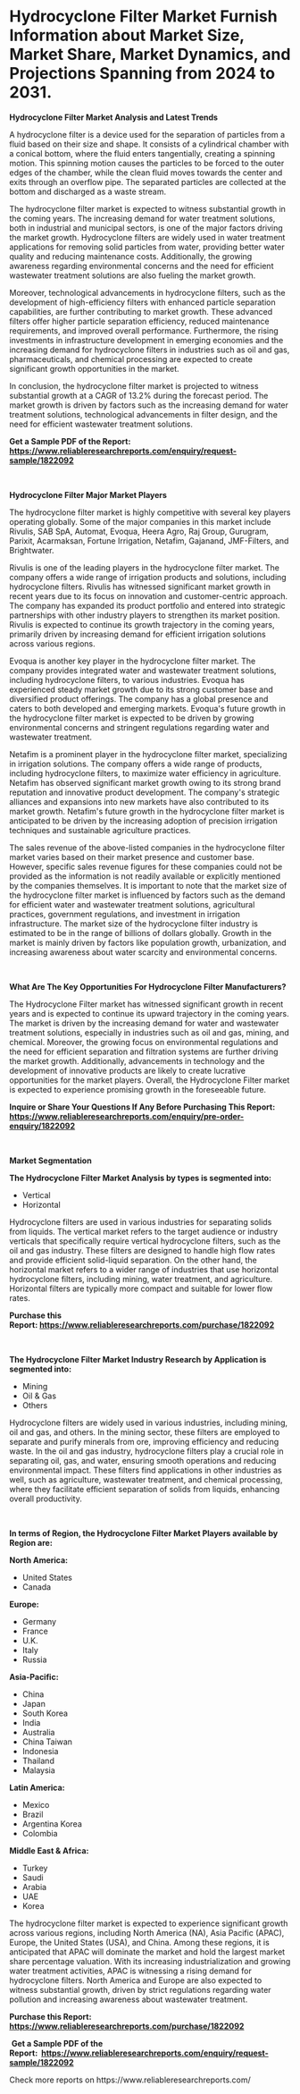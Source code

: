 <p><h1>Hydrocyclone Filter Market Furnish Information about Market Size, Market Share, Market Dynamics, and Projections Spanning from 2024 to 2031.</h1></p><p><strong>Hydrocyclone Filter Market Analysis and Latest Trends</strong></p>
<p><p>A hydrocyclone filter is a device used for the separation of particles from a fluid based on their size and shape. It consists of a cylindrical chamber with a conical bottom, where the fluid enters tangentially, creating a spinning motion. This spinning motion causes the particles to be forced to the outer edges of the chamber, while the clean fluid moves towards the center and exits through an overflow pipe. The separated particles are collected at the bottom and discharged as a waste stream.</p><p>The hydrocyclone filter market is expected to witness substantial growth in the coming years. The increasing demand for water treatment solutions, both in industrial and municipal sectors, is one of the major factors driving the market growth. Hydrocyclone filters are widely used in water treatment applications for removing solid particles from water, providing better water quality and reducing maintenance costs. Additionally, the growing awareness regarding environmental concerns and the need for efficient wastewater treatment solutions are also fueling the market growth.</p><p>Moreover, technological advancements in hydrocyclone filters, such as the development of high-efficiency filters with enhanced particle separation capabilities, are further contributing to market growth. These advanced filters offer higher particle separation efficiency, reduced maintenance requirements, and improved overall performance. Furthermore, the rising investments in infrastructure development in emerging economies and the increasing demand for hydrocyclone filters in industries such as oil and gas, pharmaceuticals, and chemical processing are expected to create significant growth opportunities in the market.</p><p>In conclusion, the hydrocyclone filter market is projected to witness substantial growth at a CAGR of 13.2% during the forecast period. The market growth is driven by factors such as the increasing demand for water treatment solutions, technological advancements in filter design, and the need for efficient wastewater treatment solutions.</p></p>
<p><strong>Get a Sample PDF of the Report:&nbsp; <a href="https://www.reliableresearchreports.com/enquiry/request-sample/1822092">https://www.reliableresearchreports.com/enquiry/request-sample/1822092</a></strong></p>
<p>&nbsp;</p>
<p><strong>Hydrocyclone Filter Major Market Players</strong></p>
<p><p>The hydrocyclone filter market is highly competitive with several key players operating globally. Some of the major companies in this market include Rivulis, SAB SpA, Automat, Evoqua, Heera Agro, Raj Group, Gurugram, Parixit, Acarmaksan, Fortune Irrigation, Netafim, Gajanand, JMF-Filters, and Brightwater.</p><p>Rivulis is one of the leading players in the hydrocyclone filter market. The company offers a wide range of irrigation products and solutions, including hydrocyclone filters. Rivulis has witnessed significant market growth in recent years due to its focus on innovation and customer-centric approach. The company has expanded its product portfolio and entered into strategic partnerships with other industry players to strengthen its market position. Rivulis is expected to continue its growth trajectory in the coming years, primarily driven by increasing demand for efficient irrigation solutions across various regions.</p><p>Evoqua is another key player in the hydrocyclone filter market. The company provides integrated water and wastewater treatment solutions, including hydrocyclone filters, to various industries. Evoqua has experienced steady market growth due to its strong customer base and diversified product offerings. The company has a global presence and caters to both developed and emerging markets. Evoqua's future growth in the hydrocyclone filter market is expected to be driven by growing environmental concerns and stringent regulations regarding water and wastewater treatment.</p><p>Netafim is a prominent player in the hydrocyclone filter market, specializing in irrigation solutions. The company offers a wide range of products, including hydrocyclone filters, to maximize water efficiency in agriculture. Netafim has observed significant market growth owing to its strong brand reputation and innovative product development. The company's strategic alliances and expansions into new markets have also contributed to its market growth. Netafim's future growth in the hydrocyclone filter market is anticipated to be driven by the increasing adoption of precision irrigation techniques and sustainable agriculture practices.</p><p>The sales revenue of the above-listed companies in the hydrocyclone filter market varies based on their market presence and customer base. However, specific sales revenue figures for these companies could not be provided as the information is not readily available or explicitly mentioned by the companies themselves. It is important to note that the market size of the hydrocyclone filter market is influenced by factors such as the demand for efficient water and wastewater treatment solutions, agricultural practices, government regulations, and investment in irrigation infrastructure. The market size of the hydrocyclone filter industry is estimated to be in the range of billions of dollars globally. Growth in the market is mainly driven by factors like population growth, urbanization, and increasing awareness about water scarcity and environmental concerns.</p></p>
<p>&nbsp;</p>
<p><strong>What Are The Key Opportunities For Hydrocyclone Filter Manufacturers?</strong></p>
<p><p>The Hydrocyclone Filter market has witnessed significant growth in recent years and is expected to continue its upward trajectory in the coming years. The market is driven by the increasing demand for water and wastewater treatment solutions, especially in industries such as oil and gas, mining, and chemical. Moreover, the growing focus on environmental regulations and the need for efficient separation and filtration systems are further driving the market growth. Additionally, advancements in technology and the development of innovative products are likely to create lucrative opportunities for the market players. Overall, the Hydrocyclone Filter market is expected to experience promising growth in the foreseeable future.</p></p>
<p><strong>Inquire or Share Your Questions If Any Before Purchasing This Report: <a href="https://www.reliableresearchreports.com/enquiry/pre-order-enquiry/1822092">https://www.reliableresearchreports.com/enquiry/pre-order-enquiry/1822092</a></strong></p>
<p>&nbsp;</p>
<p><strong>Market Segmentation</strong></p>
<p><strong>The Hydrocyclone Filter Market Analysis by types is segmented into:</strong></p>
<p><ul><li>Vertical</li><li>Horizontal</li></ul></p>
<p><p>Hydrocyclone filters are used in various industries for separating solids from liquids. The vertical market refers to the target audience or industry verticals that specifically require vertical hydrocyclone filters, such as the oil and gas industry. These filters are designed to handle high flow rates and provide efficient solid-liquid separation. On the other hand, the horizontal market refers to a wider range of industries that use horizontal hydrocyclone filters, including mining, water treatment, and agriculture. Horizontal filters are typically more compact and suitable for lower flow rates.</p></p>
<p><strong>Purchase this Report:&nbsp;<a href="https://www.reliableresearchreports.com/purchase/1822092">https://www.reliableresearchreports.com/purchase/1822092</a></strong></p>
<p>&nbsp;</p>
<p><strong>The Hydrocyclone Filter Market Industry Research by Application is segmented into:</strong></p>
<p><ul><li>Mining</li><li>Oil & Gas</li><li>Others</li></ul></p>
<p><p>Hydrocyclone filters are widely used in various industries, including mining, oil and gas, and others. In the mining sector, these filters are employed to separate and purify minerals from ore, improving efficiency and reducing waste. In the oil and gas industry, hydrocyclone filters play a crucial role in separating oil, gas, and water, ensuring smooth operations and reducing environmental impact. These filters find applications in other industries as well, such as agriculture, wastewater treatment, and chemical processing, where they facilitate efficient separation of solids from liquids, enhancing overall productivity.</p></p>
<p>&nbsp;</p>
<p><strong>In terms of Region, the Hydrocyclone Filter Market Players available by Region are:</strong></p>
<p>
    <p> <strong> North America: </strong>
        <ul>
            <li>United States</li>
            <li>Canada</li>
        </ul>
        </p> 
    <p> <strong> Europe: </strong>
        <ul>
            <li>Germany</li>
            <li>France</li>
            <li>U.K.</li>
            <li>Italy</li>
            <li>Russia</li>
        </ul>
        </p> 
    <p> <strong> Asia-Pacific: </strong>
        <ul>
            <li>China</li>
            <li>Japan</li>
            <li>South Korea</li>
            <li>India</li>
            <li>Australia</li>
            <li>China Taiwan</li>
            <li>Indonesia</li>
            <li>Thailand</li>
            <li>Malaysia</li>
        </ul>
        </p> 
    <p> <strong> Latin America: </strong>
        <ul>
            <li>Mexico</li>
            <li>Brazil</li>
            <li>Argentina Korea</li>
            <li>Colombia</li>
        </ul>
        </p> 
    <p> <strong> Middle East & Africa: </strong>
        <ul>
            <li>Turkey</li>
            <li>Saudi</li>
            <li>Arabia</li>
            <li>UAE</li>
            <li>Korea</li>
        </ul>
    </p>
    </p>
<p><p>The hydrocyclone filter market is expected to experience significant growth across various regions, including North America (NA), Asia Pacific (APAC), Europe, the United States (USA), and China. Among these regions, it is anticipated that APAC will dominate the market and hold the largest market share percentage valuation. With its increasing industrialization and growing water treatment activities, APAC is witnessing a rising demand for hydrocyclone filters. North America and Europe are also expected to witness substantial growth, driven by strict regulations regarding water pollution and increasing awareness about wastewater treatment.</p></p>
<p><strong>Purchase this Report: <a href="https://www.reliableresearchreports.com/purchase/1822092">https://www.reliableresearchreports.com/purchase/1822092</a></strong></p>
<p>&nbsp;<strong>Get a Sample PDF of the Report:&nbsp;&nbsp;<a href="https://www.reliableresearchreports.com/enquiry/request-sample/1822092">https://www.reliableresearchreports.com/enquiry/request-sample/1822092</a></strong></p>
<p><strong></strong></p>
<p>Check more reports on https://www.reliableresearchreports.com/</p>